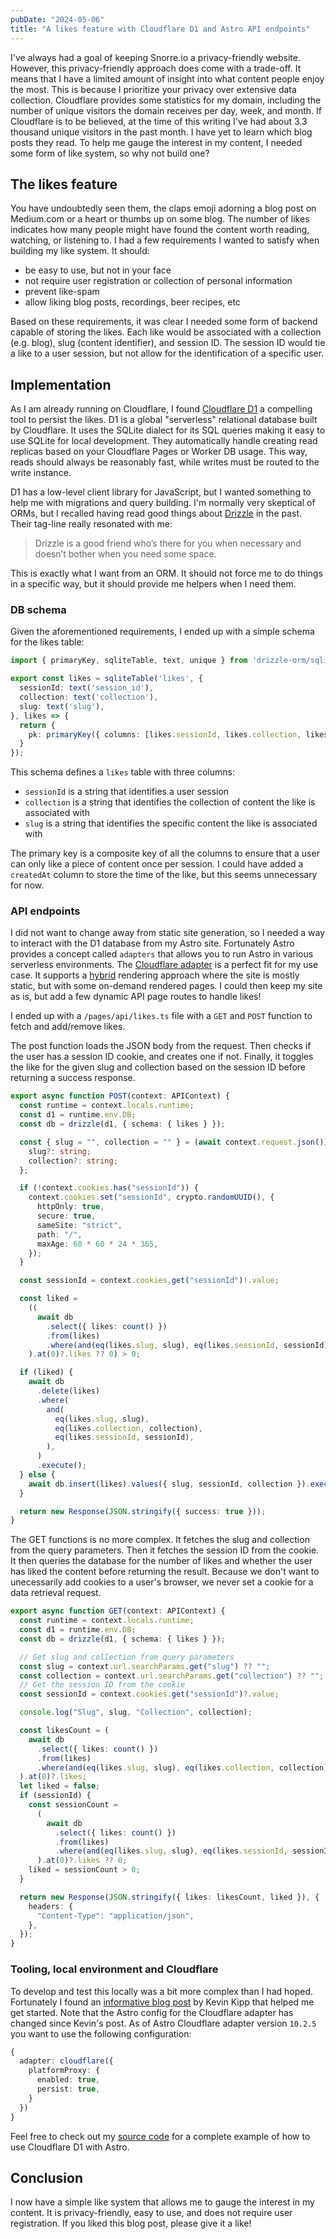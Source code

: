 ```yaml
---
pubDate: "2024-05-06"
title: "A likes feature with Cloudflare D1 and Astro API endpoints"
---
```


I've always had a goal of keeping Snorre.io a privacy-friendly website.
However, this privacy-friendly approach does come with a trade-off.
It means that I have a limited amount of insight into what content people enjoy the most.
This is because I prioritize your privacy over extensive data collection.
Cloudflare provides some statistics for my domain, including the number of unique visitors the domain receives per day, week, and month.
If Cloudflare is to be believed, at the time of this writing I've had about 3.3 thousand unique visitors in the past month.
I have yet to learn which blog posts they read.
To help me gauge the interest in my content, I needed some form of like system, so why not build one?

## The likes feature

You have undoubtedly seen them, the claps emoji adorning a blog post on Medium.com or a heart or thumbs up on some blog.
The number of likes indicates how many people might have found the content worth reading, watching, or listening to.
I had a few requirements I wanted to satisfy when building my like system. It should:
- be easy to use, but not in your face
- not require user registration or collection of personal information
- prevent like-spam
- allow liking blog posts, recordings, beer recipes, etc

Based on these requirements, it was clear I needed some form of backend capable of storing the likes.
Each like would be associated with a collection (e.g. blog), slug (content identifier), and session ID.
The session ID would tie a like to a user session, but not allow for the identification of a specific user.

## Implementation

As I am already running on Cloudflare, I found [Cloudflare D1](https://blog.cloudflare.com/building-d1-a-global-database) a compelling tool to persist the likes.
D1 is a global "serverless" relational database built by Cloudflare.
It uses the SQLite dialect for its SQL queries making it easy to use SQLite for local development.
They automatically handle creating read replicas based on your Cloudflare Pages or Worker DB usage.
This way, reads should always be reasonably fast, while writes must be routed to the write instance.

D1 has a low-level client library for JavaScript, but I wanted something to help me with migrations and query building.
I'm normally very skeptical of ORMs, but I recalled having read good things about [Drizzle](https://orm.drizzle.team/) in the past.
Their tag-line really resonated with me:

> Drizzle is a good friend who’s there for you when necessary and doesn’t bother when you need some space.

This is exactly what I want from an ORM.
It should not force me to do things in a specific way, but it should provide me helpers when I need them.


### DB schema

Given the aforementioned requirements, I ended up with a simple schema for the likes table:

```typescript
import { primaryKey, sqliteTable, text, unique } from 'drizzle-orm/sqlite-core';

export const likes = sqliteTable('likes', {
  sessionId: text('session_id'),
  collection: text('collection'),
  slug: text('slug'),
}, likes => {
  return {
    pk: primaryKey({ columns: [likes.sessionId, likes.collection, likes.slug] }),
  }
});
```

This schema defines a `likes` table with three columns:
- `sessionId` is a string that identifies a user session
- `collection` is a string that identifies the collection of content the like is associated with
- `slug` is a string that identifies the specific content the like is associated with

The primary key is a composite key of all the columns to ensure that a user can only like a piece of content once per session.
I could have added a `createdAt` column to store the time of the like, but this seems unnecessary for now.

### API endpoints

I did not want to change away from static site generation, so I needed a way to interact with the D1 database from my Astro site.
Fortunately Astro provides a concept called `adapters` that allows you to run Astro in various serverless environments.
The [Cloudflare adapter](https://docs.astro.build/en/guides/integrations-guide/cloudflare/) is a perfect fit for my use case.
It supports a [hybrid](https://docs.astro.build/en/basics/rendering-modes/#on-demand-rendered) rendering approach where the site is mostly static, but with some on-demand rendered pages.
I could then keep my site as is, but add a few dynamic API page routes to handle likes!

I ended up with a `/pages/api/likes.ts` file with a `GET` and `POST` function to fetch and add/remove likes.

The post function loads the JSON body from the request.
Then checks if the user has a session ID cookie, and creates one if not.
Finally, it toggles the like for the given slug and collection based on the session ID before returning a success response.

```typescript
export async function POST(context: APIContext) {
  const runtime = context.locals.runtime;
  const d1 = runtime.env.DB;
  const db = drizzle(d1, { schema: { likes } });

  const { slug = "", collection = "" } = (await context.request.json()) as {
    slug?: string;
    collection?: string;
  };

  if (!context.cookies.has("sessionId")) {
    context.cookies.set("sessionId", crypto.randomUUID(), {
      httpOnly: true,
      secure: true,
      sameSite: "strict",
      path: "/",
      maxAge: 60 * 60 * 24 * 365,
    });
  }

  const sessionId = context.cookies.get("sessionId")!.value;

  const liked =
    ((
      await db
        .select({ likes: count() })
        .from(likes)
        .where(and(eq(likes.slug, slug), eq(likes.sessionId, sessionId)))
    ).at(0)?.likes ?? 0) > 0;

  if (liked) {
    await db
      .delete(likes)
      .where(
        and(
          eq(likes.slug, slug),
          eq(likes.collection, collection),
          eq(likes.sessionId, sessionId),
        ),
      )
      .execute();
  } else {
    await db.insert(likes).values({ slug, sessionId, collection }).execute();
  }

  return new Response(JSON.stringify({ success: true }));
}
```

The GET functions is no more complex.
It fetches the slug and collection from the query parameters.
Then it fetches the session ID from the cookie.
It then queries the database for the number of likes and whether the user has liked the content before returning the result.
Because we don't want to unecessarily add cookies to a user's browser, we never set a cookie for a data retrieval request.

```typescript
export async function GET(context: APIContext) {
  const runtime = context.locals.runtime;
  const d1 = runtime.env.DB;
  const db = drizzle(d1, { schema: { likes } });

  // Get slug and collection from query parameters
  const slug = context.url.searchParams.get("slug") ?? "";
  const collection = context.url.searchParams.get("collection") ?? "";
  // Get the session ID from the cookie
  const sessionId = context.cookies.get("sessionId")?.value;

  console.log("Slug", slug, "Collection", collection);

  const likesCount = (
    await db
      .select({ likes: count() })
      .from(likes)
      .where(and(eq(likes.slug, slug), eq(likes.collection, collection)))
  ).at(0)?.likes;
  let liked = false;
  if (sessionId) {
    const sessionCount =
      (
        await db
          .select({ likes: count() })
          .from(likes)
          .where(and(eq(likes.slug, slug), eq(likes.sessionId, sessionId)))
      ).at(0)?.likes ?? 0;
    liked = sessionCount > 0;
  }

  return new Response(JSON.stringify({ likes: likesCount, liked }), {
    headers: {
      "Content-Type": "application/json",
    },
  });
}
```

### Tooling, local environment and Cloudflare

To develop and test this locally was a bit more complex than I had hoped.
Fortunately I found an [informative blog post](https://kevinkipp.com/blog/going-full-stack-on-astro-with-cloudflare-d1-and-drizzle/) by Kevin Kipp that helped me get started.
Note that the Astro config for the Cloudflare adapter has changed since Kevin's post.
As of Astro Cloudflare adapter version `10.2.5` you want to use the following configuration:

```typescript
{
  adapter: cloudflare({
    platformProxy: {
      enabled: true,
      persist: true,
    }
  })
}
```

Feel free to check out my [source code](https://github.com/snorremd/snorreio) for a complete example of how to use Cloudflare D1 with Astro.


## Conclusion

I now have a simple like system that allows me to gauge the interest in my content.
It is privacy-friendly, easy to use, and does not require user registration.
If you liked this blog post, please give it a like!